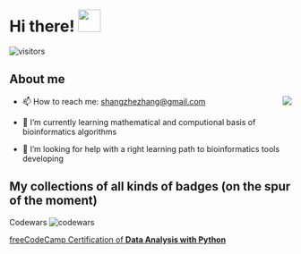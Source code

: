 # Hi there! <img src="https://raw.githubusercontent.com/MartinHeinz/MartinHeinz/master/wave.gif" width="40px">

![visitors](https://visitor-badge.glitch.me/badge?page_id=page.id)

## About me

<img align="right" src="https://github-readme-stats.vercel.app/api?username=shangshanzhizhe&show_icons=true&icon_color=CE1D2D&text_color=718096&bg_color=ffffff&hide_title=true" />

- 📫 How to reach me: shangzhezhang@gmail.com

- 🌱 I’m currently learning mathematical and computional basis of bioinformatics algorithms

- 🤔 I’m looking for help with a right learning path to bioinformatics tools developing

###

## My collections of all kinds of badges (on the spur of the moment)

Codewars ![codewars](https://www.codewars.com/users/bincheng/badges/micro)

[freeCodeCamp Certification of **Data Analysis with Python**](https://www.freecodecamp.org/certification/bincheng/data-analysis-with-python-v7)


<!--
**shangshanzhizhe/shangshanzhizhe** is a ✨ _special_ ✨ repository because its `README.md` (this file) appears on your GitHub profile.

Here are some ideas to get you started:

- 🔭 I’m currently working on ...
- 🌱 I’m currently learning ...
- 👯 I’m looking to collaborate on ...
- 🤔 I’m looking for help with ...
- 💬 Ask me about ...
- 📫 How to reach me: ...
- 😄 Pronouns: ...
- ⚡ Fun fact: ...
-->
